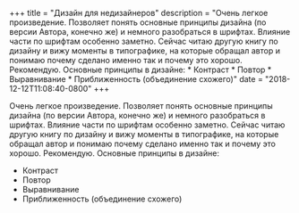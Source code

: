 
+++
title = "Дизайн для недизайнеров"
description = "Очень легкое произведение. Позволяет понять основные принципы дизайна (по версии Автора, конечно же) и немного разобраться в шрифтах. Влияние части по шрифтам особенно заметно. Сейчас читаю другую книгу по дизайну и вижу моменты в типографике, на которые обращал автор и понимаю почему сделано именно так и почему это хорошо. Рекомендую. Основные принципы в дизайне: * Контраст * Повтор * Выравнивание * Приближенность (объединение схожего)"
date = "2018-12-12T11:08:40-0800"
+++

Очень легкое произведение. Позволяет понять основные принципы дизайна (по версии Автора, конечно же) и немного разобраться в шрифтах. Влияние части по шрифтам особенно заметно. Сейчас читаю другую книгу по дизайну и вижу моменты в типографике, на которые обращал автор и понимаю почему сделано именно так и почему это хорошо. Рекомендую.
Основные принципы в дизайне:
* Контраст
* Повтор
* Выравнивание
* Приближенность (объединение схожего)
